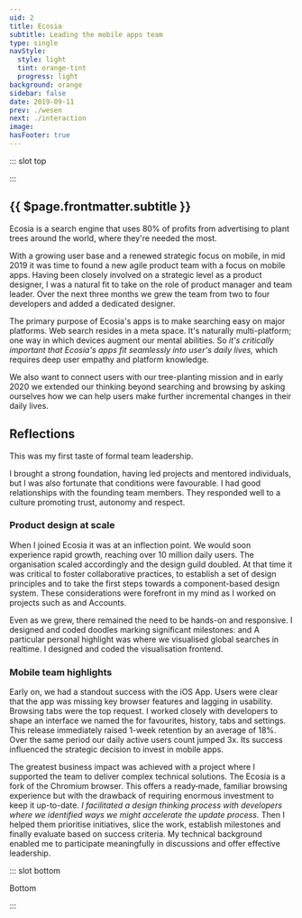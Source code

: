 ```yaml
---
uid: 2
title: Ecosia
subtitle: Leading the mobile apps team
type: single
navStyle:
  style: light
  tint: orange-tint
  progress: light
background: orange
sidebar: false
date: 2019-09-11
prev: ./wesen
next: ./interaction
image:
hasFooter: true
---
```


<!-- <style lang="sass">

@import "@theme/styles/variables.sass"

.section .button-action .image.is-square
  background-color: transparent

</style> -->

::: slot top

<Stage-ProjectStage rag="rag-3" ragTitle="rag-3" ctaLabel="ecosia.org" ctaUrl="https://www.ecosia.org"
description="I created the right conditions for designers and engineers to build impactful features reaching millions of users.">

<template v-slot:visual-column>
  <figure class="ecosia-image">
    <Heros-ImageHero src="/images/ecosia/render-base.png" alt="Ecosia mobile devices"/>
  </figure>
</template>

<template v-slot:platform>

Android, iOS and MacOS apps

</template>

<template v-slot:timeframe>

2018-2020

</template>

<template v-slot:my-role>

Team leader
~ Product Manager

</template>

<template v-slot:team>

Product designer
~ 2 iOS developers
~ 1 Android developer
~ 1 Back-end developer

</template>

</Stage-ProjectStage>

<style lang="sass">
@import "@theme/styles/variables.sass"

.ecosia-image
  position: absolute
  left: -14%
  width: 144%
  @media screen and (max-width: $tablet)
    top: -24%
</style>

:::


<Content-TextSection rag="rag-4" columnOffset="title-offset" padding="is-initial">

<h2> {{ $page.frontmatter.subtitle }} </h2>

<!-- Nulla facilisi. Proin volutpat in purus a lobortis. Praesent nec purus eu metus volutpat placerat a eu sapien. Quisque eu sapien ut quam venenatis convallis. Vestibulum porta aliquam elit et fringilla. Etiam semper iaculis massa, sit amet fringilla lorem lacinia nec.

Proin velit neque, ornare nec luctus at, sollicitudin a erat. Nunc consectetur tortor in nibh vulputate viverra. Integer fringilla orci enim, non efficitur erat elementum vel. Quisque sollicitudin risus sed pretium auctor. Quisque sit amet fermentum nibh. Proin tristique neque vitae ipsum malesuada, ac feugiat justo suscipit. Pellentesque euismod sodales ipsum in mattis.

Suspendisse potenti. Praesent risus massa, vulputate eget turpis in, dignissim tincidunt odio -->

<p class="subtitle">
Ecosia is a search engine that uses 80% of profits from advertising to plant trees around the world, where they're needed the most.
</p>

With a growing user base and a renewed strategic focus on mobile, in mid 2019 it was time to found a new agile product team with a focus on mobile apps. Having been closely involved on a strategic level as a product designer, I was a natural fit to take on the role of product manager and team leader. Over the next three months we grew the team from two to four developers and added a dedicated designer.

<!-- We made impressive progress on our mobile apps with only two developers and a share of my overall capacity as a product designer.  -->

The primary purpose of Ecosia's apps is to make searching easy on major platforms. Web search resides in a meta space. It's naturally multi-platform; one way in which devices augment our mental abilities. So _it's critically important that Ecosia's apps fit seamlessly into user's daily lives,_ which requires deep user empathy and platform knowledge.

We also want to connect users with our tree-planting mission and in early 2020 we extended our thinking beyond searching and browsing by asking ourselves how we can help users make further incremental changes in their daily lives.

<!--

I lead the mobile apps team. Our native Android and iOS apps make it easy to search with Ecosia, connect with the cause and make an incremental difference every day while on the go. My activities include:

Product management | UI/UX design | interactive prototypes | usability and value testing | product illustrations | analytics, optimisation, A/B testing (custom tooling with Looker) | embedded with developers in an agile product team



When I joined Ecosia as a product designer, native apps were part of a large product team with a broad remit for user engagement. In this environment I was able to pioneer several initiatives for mobile - growing our user numbers so that we could begin to consider investing resources and concerted attention into this space.

I initially joined Ecosia as a product designer and gradually transitioned into a product manager role, forming a new team in the process.

-->


<template v-slot:aside>



</template>

</Content-TextSection>


<Content-TextSection columnOffset="title-offset" rag="rag-3">

## Reflections

<p class="subtitle" style="padding-right: 1em;">
  This was my first taste of formal team leadership.
</p>

I brought a strong foundation, having led projects and mentored individuals, but I was also fortunate that conditions were favourable. I had good relationships with the founding team members. They responded well to a culture promoting trust, autonomy and respect.

### Product design at scale

<p>
When I joined Ecosia it was at an inflection point. We would soon experience rapid growth, reaching over 10 million daily users. The organisation scaled accordingly and the design guild doubled. At that time it was critical to foster collaborative practices, to establish a set of design principles and to take the first steps towards a component-based design system. These considerations were forefront in my mind as I worked on projects such as <Content-ModalLink label="Maps">
<template v-slot:modal>

<Content-FreeSection padding="is-small">

<div class="columns is-centered">
<div class="column is-three-fifths">
<Content-ModalWrapper type="link" url="https://acmoles.github.io/maps-ui/" label="Wireframe interaction prototype">
<figure class="image is-5by4 modal-image-limit">
<img class="lazyload" data-src="/images/ecosia/EcosiaMaps-modal.jpg" alt="Ecosia maps vertical">
</figure>
</Content-ModalWrapper>

<figcaption>

Ecosia maps posed a unique design challenge. As part of slicing the feature we decided to exclude the search box from the first release. Rather, we would enable users to make pseudo searches for common keywords such as hotels and shopping. These constraints called for creativity and it was satisfying to work on a completely new search vertical.

</figcaption>
</div>
</div>

</Content-FreeSection>

</template>
</Content-ModalLink> and Accounts.
</p>

<p>
Even as we grew, there remained the need to be hands-on and responsive. I designed and coded doodles marking significant milestones: <Content-ModalLink label="50 million trees">
<template v-slot:modal>

<Content-FreeSection padding="is-small">

<figure class="image is-16by9">
<iframe style="background: white;" class="lazyload" data-src="https://ecosia-50-million.netlify.app" frameborder="0"></iframe>
</figure>

</Content-FreeSection>

</template>
</Content-ModalLink> and <Content-ModalLink label="Ecosia's 10th anniversary.">
<template v-slot:modal>

<Content-FreeSection padding="is-small">

<figure class="image is-16by9">
<iframe style="background: white;" class="lazyload" data-src="https://ecosia-10-years.netlify.app" frameborder="0"></iframe>
</figure>

</Content-FreeSection>

</template>
</Content-ModalLink> A particular personal highlight was <Content-ModalLink label="Hack Days 2019">
<template v-slot:modal>

<Content-FreeSection padding="is-small">

<div class="columns is-centered">
<div class="column is-three-fifths">
<Content-ModalWrapper type="link" url="https://mapvis.netlify.app/" label="View live visualisation">
<figure class="image is-5by4">
<img class="lazyload" data-src="/images/ecosia/SearchMap-modal.jpg" alt="Searches map visualisation">
</figure>
</Content-ModalWrapper>

<figcaption>

I collaborated with a backend developer, data scientist and marketing manager to design and build this data visualisation in 4 days. As a bonus feature we plotted Ecosia's tree planting sites on the map. In Brazil there are users searching within 10km of rainforest restored by Ecosia.

</figcaption>
</div>
</div>

</Content-FreeSection>

</template>
</Content-ModalLink> where we visualised global searches in realtime. I designed and coded the visualisation frontend.
</p>

<!-- ### On leadership -->

### Mobile team highlights

<p>
Early on, we had a standout success with the iOS App. Users were clear that the app was missing key browser features and lagging in usability. Browsing tabs were the top request. I worked closely with developers to shape an interface we named the <Content-ModalLink label="Organiser">
<template v-slot:modal>

<Content-FreeSection padding="is-small">

<div class="columns is-centered">
<div class="column is-three-fifths">
<figure class="image is-5by4">
<img class="lazyload" data-src="/images/ecosia/iOS-modal.jpg" alt="Ecosia iOS App">
</figure>

<figcaption>

With the iOS App Organiser, Ecosia could stand as a viable alternative browser to Safari.

</figcaption>
</div>
</div>

</Content-FreeSection>

</template>
</Content-ModalLink> for favourites, history, tabs and settings. This release immediately raised 1-week retention by an average of 18%. Over the same period our daily active users count jumped 3x. Its success influenced the strategic decision to invest in mobile apps.
</p>

<p>
The greatest business impact was achieved with a project where I supported the team to deliver complex technical solutions. The Ecosia <Content-ModalLink label="Android App">
<template v-slot:modal>

<Content-FreeSection padding="is-small">

<div class="columns is-centered">
<div class="column is-three-fifths">
<figure class="image is-5by4">
<img class="lazyload" data-src="/images/ecosia/Android-modal.jpg" alt="Ecosia Android App">
</figure>

<figcaption>

The Ecosia Android app offers the familiarity of Chromium with Ecosia search. It connects users to the cause through tree planting news, financial reporting and other content.

</figcaption>
</div>
</div>

</Content-FreeSection>

</template>
</Content-ModalLink> is a fork of the Chromium browser. This offers a ready&#8209;made, familiar browsing experience but with the drawback of requiring enormous investment to keep it up-to-date. <em>I facilitated a design thinking process with developers where we identified ways we might accelerate the update process.</em> Then I helped them prioritise initiatives, slice the work, establish milestones and finally evaluate based on success criteria. My technical background enabled me to participate meaningfully in discussions and offer effective leadership.
</p>

<template slot="aside">

<figure class="image is-16by9">
  <img class="lazyload" data-src="/images/ecosia/Ecosia-support1.jpg" alt="Ecosia offices">
</figure>

<figure class="image is-16by9">
  <img class="lazyload" data-src="/images/ecosia/Ecosia-support2.jpg" alt="Ecosia offices">
</figure>

<figure class="image is-16by9">
  <img class="lazyload" data-src="/images/ecosia/Ecosia-support3.jpg" alt="Ecosia tree saplings">
</figure>

</template>

</Content-TextSection>



<Content-MetricsSection padding="is-medium-large" :metrics="[
{ metric:'18%', description:'Increase in iOS App 1-week retention.' },
{ metric:'3x', description:'iOS app DAU growth in 2019.' },
{ metric:'4x', description:'Faster Android app updates.' },
]"/>

<!--

{ metric:'91%', description:'Users migrated to the Safari App Extension.' },

We achieved this despite facing a considerable challenge replicating previous functionality with the new, hardly documented, platform.

{ metric:'50%', description:'Rate of Android users setting Ecosia as system default browser when prompted.' },

Safari Mac App - Apple changes the platform, efforts to keep our users and build an alternative.
93% drops to 85% users on extension - frame as kept/migrated 91% of users

iOS app - adding much needed browser features like browsing tabs, history, favorites and a design overhaul
Increase 1-week retention from 28% to 34%, increase of 18%
While 3x DAU over a 3 month period
App stability?

Android app - update speed would be nice
Set as default browser - 2.2% clickthrough, Android default browser set is in Android in-app activities Dashboard - seems to be broken
7.8M resume events
5.2M resume events with default set
2/3 Android launch events from users who set Ecosia as system default browser
Android users who set Ecosia as system default browser app
App stability?



// SAFARI CUT

<p>
The greatest business impact came from two projects where I supported the team to deliver complex technical solutions. Apple were poised to remove their existing extension platform from Safari. 15% of daily searches came from users relying on this extension. We rapidly built a replacement <Content-ModalLink label="Safari App Extension">
<template v-slot:modal>

<Content-FreeSection padding="is-small">

<div class="columns is-centered">
<div class="column is-two-thirds">
<figure class="image is-5by4">
<img class="lazyload" data-src="/images/ecosia/MacApp-modal.jpg" alt="Safari App Extension">
</figure>

<figcaption>

Our browser extensions add Ecosia as default search engine. Users expect that they can search with Ecosia directly in the address bar. At first, we were uncertain we could deliver this functionality and implemented a dropdown search box in the Safari UI as contingency.

</figcaption>
</div>
</div>

</Content-FreeSection>

</template>
</Content-ModalLink> and migrated 91% of users in the face of considerable technical challenges.
</p>






<Content-ModalLink label="Accounts.">
<template v-slot:modal>

<Content-FreeSection padding="is-small">

<div class="columns is-centered">
<div class="column is-two-thirds">
<figure class="image is-5by4">
<img class="lazyload" data-src="/images/ecosia/Login-modal.jpg" alt="Ecosia accounts login">
</figure>

<figcaption>

I led design of the accounts beta release, enabling users to save and share their personal impact counter across devices. Our hypothesis was that already engaged users would love this feature. We found demand was so high that users outside our testing region began clamouring to be included in the pilot.

</figcaption>
</div>
</div>

</Content-FreeSection>

</template>
</Content-ModalLink>



-->



::: slot bottom

Bottom

:::
